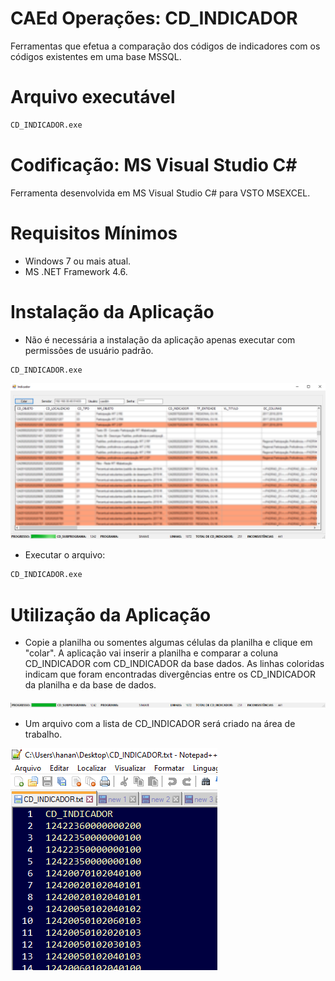 # CAEd Operações: CD_INDICADOR

Ferramentas que efetua a comparação dos códigos de indicadores com os códigos existentes em uma base MSSQL.

# Arquivo executável

```sh
CD_INDICADOR.exe
```

# Codificação: MS Visual Studio C# 

Ferramenta desenvolvida em MS Visual Studio C# para VSTO MSEXCEL.

# Requisitos Mínimos

- Windows 7 ou mais atual.
- MS .NET Framework 4.6.

# Instalação da Aplicação

- Não é necessária a instalação da aplicação apenas executar com permissões de usuário padrão.

```sh
CD_INDICADOR.exe
```

![image1.png](images/img1.png)

- Executar o arquivo:

```sh
CD_INDICADOR.exe
```

# Utilização da Aplicação

- Copie a planilha ou somentes algumas células da planilha e clique em "colar". A aplicação vai inserir a planilha e comparar a coluna CD_INDICADOR com CD_INDICADOR da base dados.
As linhas coloridas indicam que foram encontradas divergências entre os CD_INDICADOR da planilha e da base de dados.

![img2.png](images/img2.png)

- Um arquivo com a lista de CD_INDICADOR será criado na área de trabalho.

![img3.png](images/img3.png)




